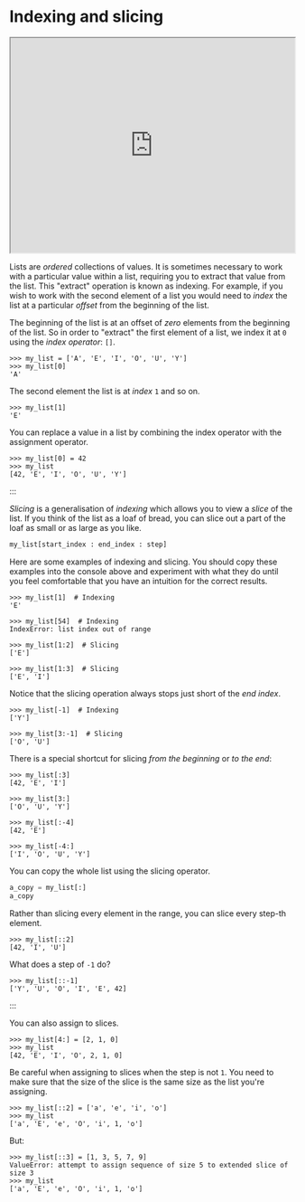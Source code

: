 # Indexing and slicing

<iframe style="width: 100%; height:380px; position:sticky; top:30px" src="https://pyodide.org/en/stable/console.html"></iframe>

Lists are _ordered_ collections of values. It is sometimes necessary to work with a particular value
within a list, requiring you to extract that value from the list. This "extract" operation is known as
indexing. For example, if you wish to work with the second element of a list you would need to _index_
the list at a particular _offset_ from the beginning of the list.

The beginning of the list is at an offset of _zero_ elements from the beginning of the list. So in
order to "extract" the first element of a list, we index it at `0` using the _index operator_: `[]`.

```console?lang=python&prompt=>>>
>>> my_list = ['A', 'E', 'I', 'O', 'U', 'Y']
>>> my_list[0]
'A'
```

The second element the list is at _index_ `1` and so on.

```console?lang=python&prompt=>>>
>>> my_list[1]
'E'
```

You can replace a value in a list by combining the index operator with the assignment operator.

```console?lang=python&prompt=>>>
>>> my_list[0] = 42
>>> my_list
[42, 'E', 'I', 'O', 'U', 'Y']
```
:::

_Slicing_ is a generalisation of _indexing_ which allows you to view a _slice_ of the list.
If you think of the list as a loaf of bread, you can slice out a part of the loaf as small or
as large as you like.

```python
my_list[start_index : end_index : step]
```

Here are some examples of indexing and slicing. You should copy these examples into the console above
and experiment with what they do until you feel comfortable that you have an intuition for the
correct results.

```console?lang=python&prompt=>>>
>>> my_list[1]  # Indexing
'E'
```

```console?lang=python&prompt=>>>
>>> my_list[54]  # Indexing
IndexError: list index out of range
```

```console?lang=python&prompt=>>>
>>> my_list[1:2]  # Slicing
['E']
```

```console?lang=python&prompt=>>>
>>> my_list[1:3]  # Slicing
['E', 'I']
```

Notice that the slicing operation always stops just short of the _end index_.

```console?lang=python&prompt=>>>
>>> my_list[-1]  # Indexing
['Y']
```

```console?lang=python&prompt=>>>
>>> my_list[3:-1]  # Slicing
['O', 'U']
```

There is a special shortcut for slicing _from the beginning_ or _to the end_:

```console?lang=python&prompt=>>>
>>> my_list[:3]
[42, 'E', 'I']
```

```console?lang=python&prompt=>>>
>>> my_list[3:]
['O', 'U', 'Y']
```

```console?lang=python&prompt=>>>
>>> my_list[:-4]
[42, 'E']
```

```console?lang=python&prompt=>>>
>>> my_list[-4:]
['I', 'O', 'U', 'Y']
```

You can copy the whole list using the slicing operator.

```python
a_copy = my_list[:]
a_copy
```

Rather than slicing every element in the range, you can slice every step-th element.

```console?lang=python&prompt=>>>
>>> my_list[::2]
[42, 'I', 'U']
```

What does a step of `-1` do?

```console?lang=python&prompt=>>>
>>> my_list[::-1]
['Y', 'U', 'O', 'I', 'E', 42]
```
:::

You can also assign to slices.

```console?lang=python&prompt=>>>
>>> my_list[4:] = [2, 1, 0]
>>> my_list
[42, 'E', 'I', 'O', 2, 1, 0]
```

Be careful when assigning to slices when the step is not `1`. You need to make sure that the size of
the slice is the same size as the list you're assigning.

```console?lang=python&prompt=>>>
>>> my_list[::2] = ['a', 'e', 'i', 'o']
>>> my_list
['a', 'E', 'e', 'O', 'i', 1, 'o']
```

But:

```console?lang=python&prompt=>>>
>>> my_list[::3] = [1, 3, 5, 7, 9]
ValueError: attempt to assign sequence of size 5 to extended slice of size 3
>>> my_list
['a', 'E', 'e', 'O', 'i', 1, 'o']
```
